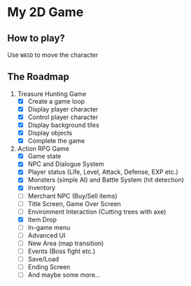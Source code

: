 # My 2D Game

## How to play?

Use `WASD` to move the character

## The Roadmap

1. Treasure Hunting Game
   - [x] Create a game loop
   - [x] Display player character
   - [x] Control player character
   - [x] Display background tiles
   - [x] Display objects
   - [x] Complete the game
2. Action RPG Game
   - [x] Game state
   - [x] NPC and Dialogue System
   - [x] Player status (Life, Level, Attack, Defense, EXP etc.)
   - [x] Monsters (simple AI) and Battle System (hit detection)
   - [x] Inventory
   - [ ] Merchant NPC (Buy/Sell items)
   - [ ] Title Screen, Game Over Screen
   - [ ] Environment Interaction (Cutting trees with axe)
   - [x] Item Drop
   - [ ] In-game menu
   - [ ] Advanced UI
   - [ ] New Area (map transition)
   - [ ] Events (Boss fight etc.)
   - [ ] Save/Load
   - [ ] Ending Screen
   - [ ] And maybe some more...
